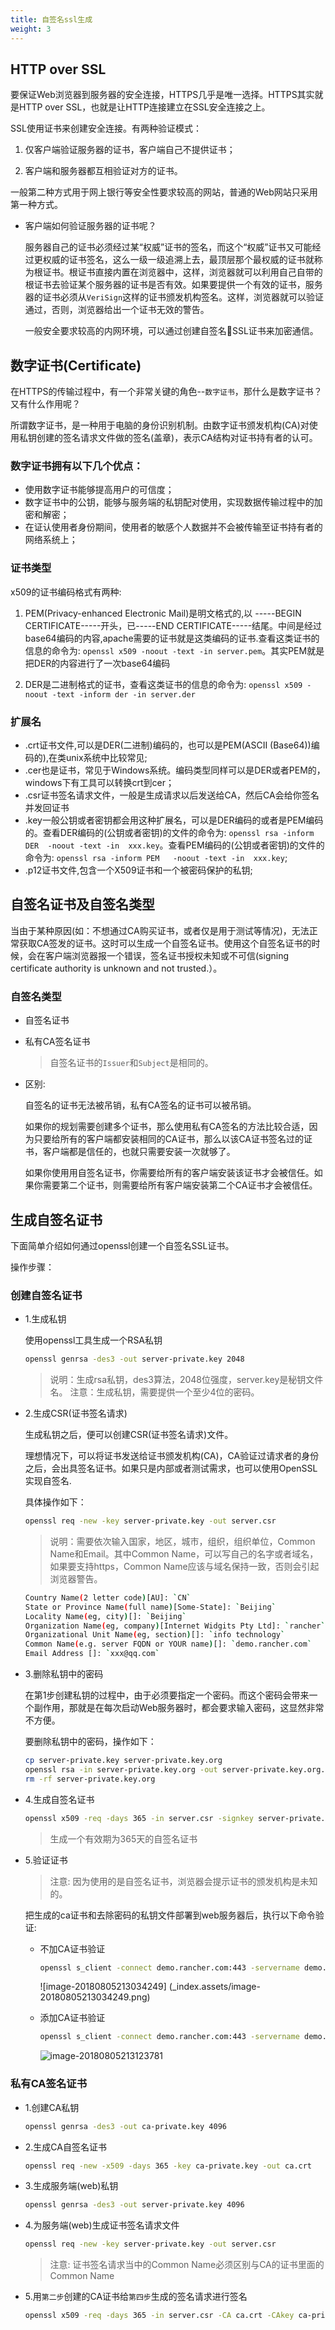 ```yaml
---
title: 自签名ssl生成
weight: 3
---
```

## HTTP over SSL

要保证Web浏览器到服务器的安全连接，HTTPS几乎是唯一选择。HTTPS其实就是HTTP over SSL，也就是让HTTP连接建立在SSL安全连接之上。

SSL使用证书来创建安全连接。有两种验证模式：

1. 仅客户端验证服务器的证书，客户端自己不提供证书；

2. 客户端和服务器都互相验证对方的证书。

一般第二种方式用于网上银行等安全性要求较高的网站，普通的Web网站只采用第一种方式。

- 客户端如何验证服务器的证书呢？

    服务器自己的证书必须经过某“权威”证书的签名，而这个“权威”证书又可能经过更权威的证书签名，这么一级一级追溯上去，最顶层那个最权威的证书就称为根证书。根证书直接内置在浏览器中，这样，浏览器就可以利用自己自带的根证书去验证某个服务器的证书是否有效。如果要提供一个有效的证书，服务器的证书必须从`VeriSign`这样的证书颁发机构签名。这样，浏览器就可以验证通过，否则，浏览器给出一个证书无效的警告。

    一般安全要求较高的内网环境，可以通过创建自签名SSL证书来加密通信。

## 数字证书(Certificate)

在HTTPS的传输过程中，有一个非常关键的角色--`数字证书`，那什么是数字证书？又有什么作用呢？

所谓数字证书，是一种用于电脑的身份识别机制。由数字证书颁发机构(CA)对使用私钥创建的签名请求文件做的签名(盖章)，表示CA结构对证书持有者的认可。

### 数字证书拥有以下几个优点：

- 使用数字证书能够提高用户的可信度；
- 数字证书中的公钥，能够与服务端的私钥配对使用，实现数据传输过程中的加密和解密；
- 在证认使用者身份期间，使用者的敏感个人数据并不会被传输至证书持有者的网络系统上；

### 证书类型

x509的证书编码格式有两种:

1. PEM(Privacy-enhanced Electronic Mail)是明文格式的,以 -----BEGIN CERTIFICATE-----开头，已-----END CERTIFICATE-----结尾。中间是经过base64编码的内容,apache需要的证书就是这类编码的证书.查看这类证书的信息的命令为: `openssl x509 -noout -text -in server.pem`。其实PEM就是把DER的内容进行了一次base64编码

2. DER是二进制格式的证书，查看这类证书的信息的命令为: `openssl x509 -noout -text -inform der -in server.der`

### 扩展名

- .crt证书文件,可以是DER(二进制)编码的，也可以是PEM(ASCII (Base64))编码的),在类unix系统中比较常见;
- .cer也是证书，常见于Windows系统。编码类型同样可以是DER或者PEM的，windows下有工具可以转换crt到cer；
- .csr证书签名请求文件，一般是生成请求以后发送给CA，然后CA会给你签名并发回证书
- .key一般公钥或者密钥都会用这种扩展名，可以是DER编码的或者是PEM编码的。查看DER编码的(公钥或者密钥)的文件的命令为: `openssl rsa -inform DER  -noout -text -in  xxx.key`。查看PEM编码的(公钥或者密钥)的文件的命令为: `openssl rsa -inform PEM   -noout -text -in  xxx.key`;
- .p12证书文件,包含一个X509证书和一个被密码保护的私钥;

## 自签名证书及自签名类型

当由于某种原因(如：不想通过CA购买证书，或者仅是用于测试等情况)，无法正常获取CA签发的证书。这时可以生成一个自签名证书。使用这个自签名证书的时候，会在客户端浏览器报一个错误，签名证书授权未知或不可信(signing certificate authority is unknown and not trusted.）。

### 自签名类型

- 自签名证书
- 私有CA签名证书

  >自签名证书的`Issuer`和`Subject`是相同的。

- 区别:

    自签名的证书无法被吊销，私有CA签名的证书可以被吊销。

    如果你的规划需要创建多个证书，那么使用私有CA签名的方法比较合适，因为只要给所有的客户端都安装相同的CA证书，那么以该CA证书签名过的证书，客户端都是信任的，也就只需要安装一次就够了。

    如果你使用用自签名证书，你需要给所有的客户端安装该证书才会被信任。如果你需要第二个证书，则需要给所有客户端安装第二个CA证书才会被信任。

## 生成自签名证书

下面简单介绍如何通过openssl创建一个自签名SSL证书。

操作步骤：

### 创建自签名证书

- 1.生成私钥

    使用openssl工具生成一个RSA私钥

    ```bash
    openssl genrsa -des3 -out server-private.key 2048
    ```

    > 说明：生成rsa私钥，des3算法，2048位强度，server.key是秘钥文件名。
    > 注意：生成私钥，需要提供一个至少4位的密码。

- 2.生成CSR(证书签名请求)

    生成私钥之后，便可以创建CSR(证书签名请求)文件。

    理想情况下，可以将证书发送给证书颁发机构(CA)，CA验证过请求者的身份之后，会出具签名证书。如果只是内部或者测试需求，也可以使用OpenSSL实现自签名.

    具体操作如下：

    ```bash
    openssl req -new -key server-private.key -out server.csr
    ```

    > 说明：需要依次输入国家，地区，城市，组织，组织单位，Common Name和Email。其中Common Name，可以写自己的名字或者域名，如果要支持https，Common Name应该与域名保持一致，否则会引起浏览器警告。

    ```bash
    Country Name(2 letter code)[AU]: `CN`
    State or Province Name(full name)[Some-State]: `Beijing`
    Locality Name(eg, city)[]: `Beijing`
    Organization Name(eg, company)[Internet Widgits Pty Ltd]: `rancher`
    Organizational Unit Name(eg, section)[]: `info technology`
    Common Name(e.g. server FQDN or YOUR name)[]: `demo.rancher.com`
    Email Address []: `xxx@qq.com`
    ```

- 3.删除私钥中的密码

    在第1步创建私钥的过程中，由于必须要指定一个密码。而这个密码会带来一个副作用，那就是在每次启动Web服务器时，都会要求输入密码，这显然非常不方便。

    要删除私钥中的密码，操作如下：

    ```bash
    cp server-private.key server-private.key.org
    openssl rsa -in server-private.key.org -out server-private.key.org.key
    rm -rf server-private.key.org
    ```

- 4.生成自签名证书

    ```bash
    openssl x509 -req -days 365 -in server.csr -signkey server-private.key.org.key -out server-ca.crt
    ```
  > 生成一个有效期为365天的自签名证书

- 5.验证证书

  > 注意: 因为使用的是自签名证书，浏览器会提示证书的颁发机构是未知的。

  把生成的ca证书和去除密码的私钥文件部署到web服务器后，执行以下命令验证:

  - 不加CA证书验证

    ```bash
    openssl s_client -connect demo.rancher.com:443 -servername demo.rancher.com
    ```
    ![image-20180805213034249] (_index.assets/image-20180805213034249.png)

  - 添加CA证书验证

    ```bash
    openssl s_client -connect demo.rancher.com:443 -servername demo.rancher.com -CAfile server-ca.crt
    ```
    ![image-20180805213123781](_index.assets/image-20180805213123781.png)

### 私有CA签名证书

- 1.创建CA私钥

    ```bash
    openssl genrsa -des3 -out ca-private.key 4096
    ```
- 2.生成CA自签名证书

    ```bash
    openssl req -new -x509 -days 365 -key ca-private.key -out ca.crt
    ```
- 3.生成服务端(web)私钥

    ```bash
    openssl genrsa -des3 -out server-private.key 4096
    ```
- 4.为服务端(web)生成证书签名请求文件

    ```bash
    openssl req -new -key server-private.key -out server.csr
    ```
    >注意: 证书签名请求当中的Common Name必须区别与CA的证书里面的Common Name

- 5.用`第二步`创建的CA证书给`第四步`生成的签名请求进行签名

    ```bash
    openssl x509 -req -days 365 -in server.csr -CA ca.crt -CAkey ca-private.key -set_serial 01 -out server.crt
    ```